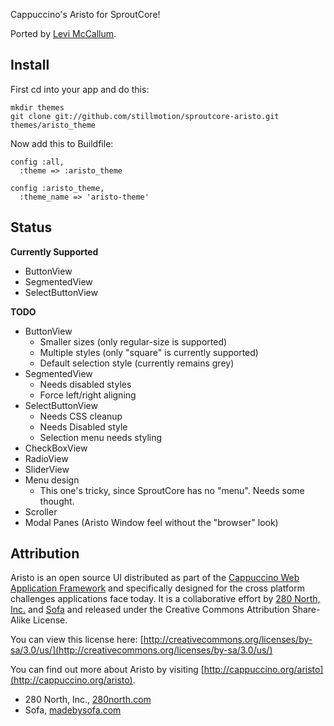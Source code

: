 Cappuccino's Aristo for SproutCore!

Ported by [Levi McCallum](http://levimccallum.com/).

Install
-------

First cd into your app and do this:

	mkdir themes
	git clone git://github.com/stillmotion/sproutcore-aristo.git themes/aristo_theme

Now add this to Buildfile:

	config :all,
	  :theme => :aristo_theme

	config :aristo_theme,
	  :theme_name => 'aristo-theme'

Status
------

**Currently Supported**

* ButtonView
* SegmentedView
* SelectButtonView

**TODO**

* ButtonView
	* Smaller sizes (only regular-size is supported)
	* Multiple styles (only "square" is currently supported)
	* Default selection style (currently remains grey)
* SegmentedView
	* Needs disabled styles
	* Force left/right aligning
* SelectButtonView
	* Needs CSS cleanup
	* Needs Disabled style
	* Selection menu needs styling
* CheckBoxView
* RadioView
* SliderView
* Menu design
	* This one's tricky, since SproutCore has no "menu". Needs some thought.
* Scroller
* Modal Panes (Aristo Window feel without the "browser" look)


Attribution
-----------

Aristo is an open source UI distributed as part of the [Cappuccino Web Application Framework](http://cappuccino.org)
and specifically designed for the cross platform challenges applications face today.
It is a collaborative effort by [280 North, Inc.](http://280north.com/) and [Sofa](http://www.madebysofa.com/)
and released under the Creative Commons Attribution Share-Alike License.

You can view this license here: [http://creativecommons.org/licenses/by-sa/3.0/us/](http://creativecommons.org/licenses/by-sa/3.0/us/)

You can find out more about Aristo by visiting [http://cappuccino.org/aristo](http://cappuccino.org/aristo).

* 280 North, Inc., [280north.com](http://280north.com)
* Sofa, [madebysofa.com](http://madebysofa.com/)